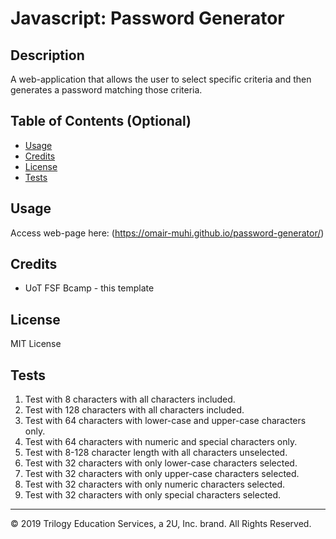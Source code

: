 # Javascript: Password Generator

## Description 
A web-application that allows the user to select specific criteria and then generates a password matching those criteria.

## Table of Contents (Optional)

* [Usage](#usage)
* [Credits](#credits)
* [License](#license)
* [Tests](#tests)

## Usage 

Access web-page here: (https://omair-muhi.github.io/password-generator/)

## Credits
* UoT FSF Bcamp - this template

## License

MIT License

## Tests
1. Test with 8 characters with all characters included.
2. Test with 128 characters with all characters included.
3. Test with 64 characters with lower-case and upper-case characters only.
4. Test with 64 characters with numeric and special characters only.
5. Test with 8-128 character length with all characters unselected.
6. Test with 32 characters with only lower-case characters selected.
7. Test with 32 characters with only upper-case characters selected.
8. Test with 32 characters with only numeric characters selected.
9. Test with 32 characters with only special characters selected.
---
© 2019 Trilogy Education Services, a 2U, Inc. brand. All Rights Reserved.
